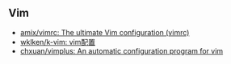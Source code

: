 

## Vim

- [amix/vimrc: The ultimate Vim configuration (vimrc)](https://github.com/amix/vimrc)
- [wklken/k-vim: vim配置](https://github.com/wklken/k-vim)
- [chxuan/vimplus: An automatic configuration program for vim](https://github.com/chxuan/vimplus)

